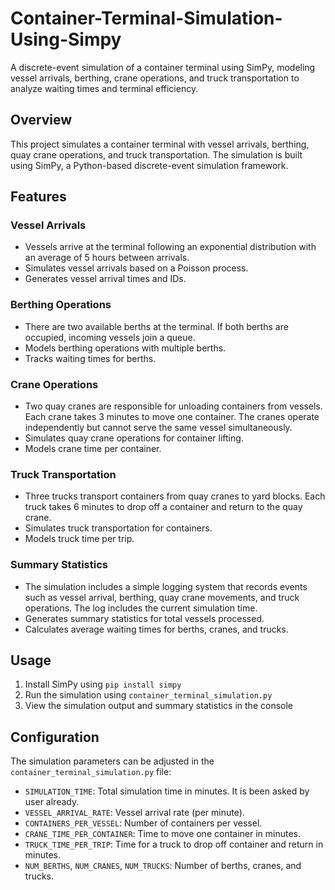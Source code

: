 # Container-Terminal-Simulation-Using-Simpy
A discrete-event simulation of a container terminal using SimPy, modeling vessel arrivals, berthing, crane operations, and truck transportation to analyze waiting times and terminal efficiency.

## Overview

This project simulates a container terminal with vessel arrivals, berthing, quay crane operations, and truck transportation. The simulation is built using SimPy, a Python-based discrete-event simulation framework.

## Features

### Vessel Arrivals

* Vessels arrive at the terminal following an exponential distribution with an average of 5 hours between arrivals.
* Simulates vessel arrivals based on a Poisson process.
* Generates vessel arrival times and IDs.

### Berthing Operations

* There are two available berths at the terminal. If both berths are occupied, incoming vessels join a queue.
* Models berthing operations with multiple berths.
* Tracks waiting times for berths.

### Crane Operations

* Two quay cranes are responsible for unloading containers from vessels. Each crane takes 3 minutes to move one container. The cranes operate independently but cannot serve the same vessel simultaneously.
* Simulates quay crane operations for container lifting.
* Models crane time per container.

### Truck Transportation

* Three trucks transport containers from quay cranes to yard blocks. Each truck takes 6 minutes to drop off a container and return to the quay crane.
* Simulates truck transportation for containers.
* Models truck time per trip.

### Summary Statistics

* The simulation includes a simple logging system that records events such as vessel arrival, berthing, quay crane movements, and truck operations. The log includes the current simulation time.
* Generates summary statistics for total vessels processed.
* Calculates average waiting times for berths, cranes, and trucks.

## Usage

1. Install SimPy using `pip install simpy`
2. Run the simulation using `container_terminal_simulation.py`
3. View the simulation output and summary statistics in the console

## Configuration

The simulation parameters can be adjusted in the `container_terminal_simulation.py` file:

* `SIMULATION_TIME`: Total simulation time in minutes. It is been asked by user already.
* `VESSEL_ARRIVAL_RATE`: Vessel arrival rate (per minute).
* `CONTAINERS_PER_VESSEL`: Number of containers per vessel.
* `CRANE_TIME_PER_CONTAINER`: Time to move one container in minutes.
* `TRUCK_TIME_PER_TRIP`: Time for a truck to drop off container and return in minutes.
* `NUM_BERTHS`, `NUM_CRANES`, `NUM_TRUCKS`: Number of berths, cranes, and trucks.
